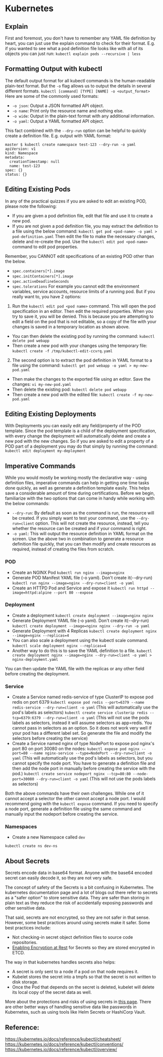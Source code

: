 # Kubernetes

## Explain
First and foremost, you don't have to remember any YAML file definition by heart, you can just use the explain command to check for their format. 
E.g. if you wanted to see what a pod definition file looks like with all of its objects you can just run:
```kubectl explain pods --recursive | less```

## Formatting Output with kubectl
The default output format for all kubectl commands is the human-readable plain-text format. But the `-o` flag allows us to output the details in several different formats.
```kubectl [command] [TYPE] [NAME] -o <output_format>```
Here are some of the commonly used formats:
- `-o json`: Output a JSON formatted API object.
- `-o name`: Print only the resource name and nothing else.
- `-o wide`: Output in the plain-text format with any additional information.
- `-o yaml`: Output a YAML formatted API object.

This fact combined with the `--dry-run` option can be helpful to quickly create a definition file. E.g. output with YAML format:
```
master $ kubectl create namespace test-123 --dry-run -o yaml
apiVersion: v1
kind: Namespace
metadata:
  creationTimestamp: null
  name: test-123
spec: {}
status: {}
```

## Editing Existing Pods
In any of the practical quizzes if you are asked to edit an existing POD, please note the following:
- If you are given a pod definition file, edit that file and use it to create a new pod.
- If you are not given a pod definition file, you may extract the definition to a file using the below command:
```kubectl get pod <pod-name> -o yaml > pod-definition.yaml```
Then edit the file to make the necessary changes, delete and re-create the pod. Use the `kubectl edit pod <pod-name>` command to edit pod properties.

Remember, you CANNOT edit specifications of an existing POD other than the below.
- `spec.containers[*].image`
- `spec.initContainers[*].image`
- `spec.activeDeadlineSeconds`
- `spec.tolerations`
For example you cannot edit the environment variables, service accounts, resource limits of a running pod. But if you really want to, you have 2 options:
1. Run the `kubectl edit pod <pod name>` command.  This will open the pod specification in an editor. Then edit the required properties. When you try to save it, you will be denied. This is because you are attempting to edit a field on the pod that is not editable, so a copy of the file with your changes is saved in a temporary location as shown above. 
- You can then delete the existing pod by running the command:
```kubectl delete pod webapp```
- Then create a new pod with your changes using the temporary file:
```kubectl create -f /tmp/kubectl-edit-ccvrq.yaml```
2. The second option is to extract the pod definition in YAML format to a file using the command:
```kubectl get pod webapp -o yaml > my-new-pod.yaml```
- Then make the changes to the exported file using an editor. Save the changes:
```vi my-new-pod.yaml```
- Then delete the existing pod:
```kubectl delete pod webapp```
- Then create a new pod with the edited file:
```kubectl create -f my-new-pod.yaml```

## Editing Existing Deployments
With Deployments you can easily edit any field/property of the POD template. Since the pod template is a child of the deployment specification,  with every change the deployment will automatically delete and create a new pod with the new changes. So if you are asked to edit a property of a POD part of a deployment you may do that simply by running the command:
```kubectl edit deployment my-deployment```

## Imperative Commands
While you would mostly be working mostly the declarative way - using definition files, imperative commands can help in getting one time tasks done quickly, as well as generate a definition template easily. This helps save a considerable amount of time during certifications. Before we begin, familiarize with the two options that can come in handy while working with the below commands:
- `--dry-run`: By default as soon as the command is run, the resource will be created. If you simply want to test your command, use the `--dry-run=client` option. This will not create the resource, instead, tell you whether the resource can be created and if your command is right.
- `-o yaml`: This will output the resource definition in YAML format on the screen.
Use the above two in combination to generate a resource definition file quickly, that you can then modify and create resources as required, instead of creating the files from scratch.

### POD
- Create an NGINX Pod
```kubectl run nginx --image=nginx```
- Generate POD Manifest YAML file (-o yaml). Don't create it(--dry-run)
```kubectl run nginx --image=nginx --dry-run=client -o yaml```
- Create an HTTPD Pod and Service and expose it
```kubectl run httpd --image=httpd:alpine --port 80 --expose```

### Deployment
- Create a deployment
```kubectl create deployment --image=nginx nginx```
- Generate Deployment YAML file (-o yaml). Don't create it(--dry-run)
```kubectl create deployment --image=nginx nginx --dry-run -o yaml```
- Generate Deployment with 4 Replicas
```kubectl create deployment nginx --image=nginx --replicas=4```
- You can also scale a deployment using the kubectl scale command.
```kubectl scale deployment nginx --replicas=4```
- Another way to do this is to save the YAML definition to a file.
```kubectl create deployment nginx --image=nginx --dry-run=client -o yaml > nginx-deployment.yaml```

You can then update the YAML file with the replicas or any other field before creating the deployment.

### Service
- Create a Service named redis-service of type ClusterIP to expose pod redis on port 6379
```kubectl expose pod redis --port=6379 --name redis-service --dry-run=client -o yaml```
(This will automatically use the pod's labels as selectors)
```kubectl create service clusterip redis --tcp=6379:6379 --dry-run=client -o yaml```
(This will not use the pods labels as selectors, instead it will assume selectors as app=redis. You cannot pass in selectors as an option. So it does not work very well if your pod has a different label set. So generate the file and modify the selectors before creating the service)
- Create a Service named nginx of type NodePort to expose pod nginx's port 80 on port 30080 on the nodes:
```kubectl expose pod nginx --port=80 --name nginx-service --type=NodePort --dry-run=client -o yaml```
(This will automatically use the pod's labels as selectors, but you cannot specify the node port. You have to generate a definition file and then add the node port in manually before creating the service with the pod.)
```kubectl create service nodeport nginx --tcp=80:80 --node-port=30080 --dry-run=client -o yaml```
(This will not use the pods labels as selectors)

Both the above commands have their own challenges. While one of it cannot accept a selector the other cannot accept a node port. I would recommend going with the `kubectl expose` command. If you need to specify a node port, generate a definition file using the same command and manually input the nodeport before creating the service.

### Namespaces
- Create a new Namespace called `dev`

```kubectl create ns dev-ns```


## About Secrets
Secrets encode data in base64 format. Anyone with the base64 encoded secret can easily decode it, so they are not very safe.

The concept of safety of the Secrets is a bit confusing in Kubernetes. The kubernetes documentation page and a lot of blogs out there refer to secrets as a "safer option" to store sensitive data. They are safer than storing in plain text as they reduce the risk of accidentally exposing passwords and other sensitive data. 

That said, secrets are not encrypted, so they are not safer in that sense. However, some best practices around using secrets make it safer. Some best practices include:
- Not checking-in secret object definition files to source code repositories.
- [Enabling Encryption at Rest](https://kubernetes.io/docs/tasks/administer-cluster/encrypt-data/) for Secrets so they are stored encrypted in ETCD. 

The way in that kubernetes handles secrets also helps:
- A secret is only sent to a node if a pod on that node requires it.
- Kubelet stores the secret into a tmpfs so that the secret is not written to disk storage.
- Once the Pod that depends on the secret is deleted, kubelet will delete its local copy of the secret data as well.

More about the protections and risks of using secrets in [this page](https://kubernetes.io/docs/concepts/configuration/secret/#risks). There are other better ways of handling sensitive data like passwords in Kubernetes, such as using tools like Helm Secrets or HashiCorp Vault.

## Reference:
https://kubernetes.io/docs/reference/kubectl/cheatsheet/
https://kubernetes.io/docs/reference/kubectl/conventions/
https://kubernetes.io/docs/reference/kubectl/overview/